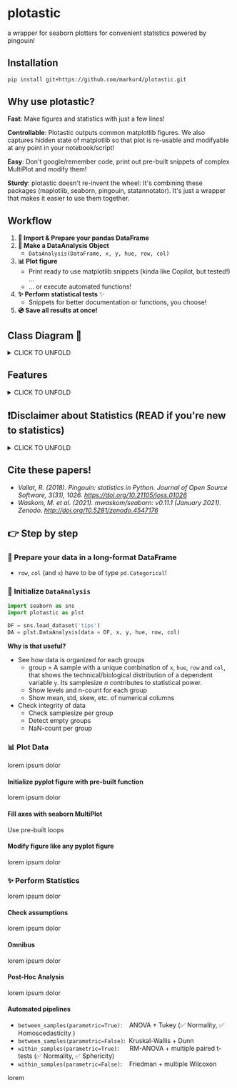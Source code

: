 # plotastic

a wrapper for seaborn plotters for convenient statistics powered by pingouin!

## Installation

``` bash
pip install git+https://github.com/markur4/plotastic.git
```

## Why use plotastic?

**Fast**: Make figures and statistics with just a few lines!

**Controllable**: Plotastic outputs common matplotlib figures. We also captures hidden state of matplotlib so that plot is re-usable and modifyable at any point in your notebook/script!

**Easy**: Don't google/remember code, print out pre-built snippets of complex MultiPlot and modify them!

**Sturdy**: plotastic doesn't re-invent the wheel: It's combining these packages (maplotlib, seaborn, pingouin, statannotator). It's just a wrapper that makes it easier to use them together.

## Workflow

1. **🧮 Import & Prepare your pandas DataFrame**
2. **🔀 Make a DataAnalysis Object**
   - `DataAnalysis(DataFrame, x, y, hue, row, col)`
3. **📊 Plot figure**
   - Print ready to use matplotlib snippets (kinda like Copilot, but tested!) ... 
   - ... or execute automated functions!
4. **✨ Perform statistical tests** ✨
   - Snippets for better documentation or functions, you choose!
5. **💿 Save all results at once!**

## Class Diagram 🌳

<details>
<summary>CLICK TO UNFOLD</summary>

### Not everything is implemented. But this is where we're headed. See Features to see what's possible snd what not

```mermaid
classDiagram
   
   class WorkingDirectory{
      <<service>>
      SCRIPT_NAME
      SCRIPT_PATH
      SCRIPT_EXTENSION
      SCRIPT_FILEPATH
      cwd
      current_time: str = filer.IMPORTTIME
      _current_day(property): -> str
      _is_notebook(): -> bool
      set_cwd(path: str)
   }

   class Filer{
      <<service>>
      title: str ="untitled"
      ...
      _path_subfolder(property)
      _path_subsubfolder(property)
      _parent(property)
      _path_file(property)
      add_to_title(to_end:str, to_start:str): -> str
      ....()
   }

   WorkingDirectory <|-- Filer
   Filer *-- DataAnalysis



   %% ANALYSIS #......................................................................................

   class pd_DataFrame{
      ...
      ....()
   }

   class Dims {
      x: str 
      y: str
      hue: str =None
      row: str =None
      col: str =None
      _by(parameter): [row, col]
      set(**kwargs, inplace: bool =False)
      switch(*keys, **kwargs inplace: bool =False)
   }

   class Analysis {
      data: pd.DataFrame
      dims: Dims

      subject: str =None 
      is_transformed: bool =False
      ...
      title.setter()
      _NaNs(property) 
      _empty_groups(property)
      _factors_all(property) [x,y,hue,row,col]
      _factors_xhue(property) [x,hue]
      _factors_rowcol(property) [row,col]
      _vartypes(property) = dict(f1:'categorical', f2:'continuous', ...)
      _levels(property) = dict(f1:[l1, l2, ...], f2:[...], ...)
      _hierarchy(property) = dict(ROW:[l1, l2, ...], COL:[...], HUE:[...], X:[...])
      transform() -> Analysis
      describe_data() -> pd.DataFrame
      ....()
   }
   click Analysis href "https://github.com/markur4/plotastic/blob/main/plotastic/analysis.py" "analysis.py"
  
   pd_DataFrame *-- Analysis
   Dims *-- Analysis



   Analysis <|-- PlotTool
   %%Analysis <|-- Assumptions
   %%Analysis <|-- Omnibus
   %%Analysis <|-- PostHoc
   Analysis <|-- Assumptions


   %% STATISTICS #......................................................................................


   class Assumptions{
      normal(property):bool ="unknown"
      homoscedastic(property):bool ="unknown"
      spherical(property):bool ="unknown"
      parametric(property):bool =None
      ...
      test_normality()
      snip_normality()
      test_sphericity()
      snip_sphericity()
      test_homoscedasticity()
      snip_homoscedasticity()
      test_all_assumptions()
      ....()
   }

   class Omnibus{
      ...
      significant_factors(property): dict
      ANOVA()
      RM_ANOVA()
      kruskal()
   }
   class PostHoc{
      ...
      significant_pairs(property): pd.DataFrame
      tukey()
      dunn()
      multiple_paired_ttests()
      multiple_wilcoxon()
   }

   Assumptions  <|-- PostHoc
   Assumptions  <|-- Omnibus



   %% PLOTTING #......................................................................................

   class PlotTool{
      fig
      axes
      ...
      init_fig() -> (fig, axes)
      fill_axes(fig, axes, kind="bar") -> (fig, axes)
      plot(kind="strip") -> (fig, axes)

      load_fig() -> (fig, axes)
      show_fig() -> None

      axes_flat(property) -> axes

      edit_titles(titles:dict) -> None
      snip_titles() 
      edit_labels(labels:dict) -> None
      snip_labels()
      edit_ticks(ticks:dict) -> None
      snip_ticks()
      ....()
   }
   class MultiPlot{
      ...
      plot_box_with_dots(dotkind:str["swarm", "strip"])
      snip_box_with_dots()
      plot_mean_with_dots(meankind:str["bar", "point"], dotkind:str["swarm", "strip"])
      snip_mean_with_dots()
      plot_paired_dots()
      snip_paired_dots()
      plot_scatter_with_line()
      snip_scatter_with_line()
      ....()
   }

   PlotTool <|-- MultiPlot


   %% DATAANALYSIS #......................................................................................

   class DataAnalysis{

      <<Interface>>
      %% FIGURES DON'T NEED TITLES, WE EDIT THEM AFTERWARDS
      title = "untitled" 
      filer: Filer 
      results: dict =None && DataFrames of statistics
      ...
      _axes_dict(property): dict(str plt.MultiPlot)
      annot_stars(axes) -> (fig, axes)
      show_plot()
      save_all()
      ....()
   }
   click DataAnalysis href "https://github.com/markur4/plotastic/blob/main/plotastic/dataanalysis.py" "dataanalysis.py"

   MultiPlot <|-- DataAnalysis
   Omnibus <|-- DataAnalysis
   PostHoc <|-- DataAnalysis




```

</details>


## Features

<details>
<summary>CLICK TO UNFOLD</summary>

### Implemented

- **Plotting:**
  - still refactoring!


### Planned

- **Plotting:**
  - All possible seaborn plote
  - QQ-MultiPlot
- **Assumption testing:**
  - Normality (Shapiro-Wilk)
  - Sphericity (Levene)
- **Omnibus tests:**
  - lorem
  - lorem
- **Post-hoc tests:**
  - lorem
  - lorem


### Maybe..?

- Interactive MultiPlot (where you click stuff and adjust scale etc.)

### Not planned

- Support for seaborn FacetGrid
  - Plotastic uses matplotlib figures and fills its axes with seaborn plot functions. In my opinion, that's the best solution that offers the best adaptibility of every plot detail while bieng easy to maintain
- Support for seaborn objects (same as Facetgrid)

### Not possible

- NOTHING

</details>

## ❗️Disclaimer about Statistics (READ if you're new to statistics)

<details>

<summary>CLICK TO UNFOLD</summary>



The author is not a dedicated statistician. He derives his knowledge from ...

- ... *Intuitive Biostatistics - Fourth Edition (2017) Harvey MotulskyOxford University Press*
- ... talking to other scientists struggling with statistics

**✅ plotastic can help you with...**

- ... choosing correct statistical tests
- ... a playground to experiment with plotting and statsistics which can turn into ...
- ... publication grade figures
- ... publication grade statistical analysis **IF** you really know what you're doing OR you have back-checked your results by a professional statistician
- ... quickly test data transformations (log)

**🛑 plotastic can NOT ...**

- ... test for multicolinearity (Absence of multicolinearity is required by ANOVA!)
- ... teach you statistics, you need some basic knowledge
- ... replace a professional statistician

### Be **critical** and **responsible** with your statistical analysis!



- **Expect Errors:** Don't trust automated systems like this one!
- **Document your work in *ridiculous detail***:
  - ... how technical and biological replicates contributed to your data
  - ... if/how you removed outliers
  - ... if you did or did not apply correction methods (multiple comparisons, Greenhouse Geyser, etc.) and what your rationale is (exploratory vs. confirmatory study?, validation through other methods to reduce Type II error?)
  - Include the applied tests, the number of technical replicates (per datapoint) and the number of biological/independent in each figure legend replicates (per group)>
- **Check results with professionnals:**
  - *"Here is my data, here is my question, here is my analysis, here is my interpretation. What do you think?"*

</details>

## Cite these papers!

- *Vallat, R. (2018). Pingouin: statistics in Python. Journal of Open Source Software, 3(31), 1026. <https://doi.org/10.21105/joss.01026>*
- *Waskom, M. et al. (2021). mwaskom/seaborn: v0.11.1 (January 2021). Zenodo. <http://doi.org/10.5281/zenodo.4547176>*

## 👉 Step by step

### 🧮 Prepare your data in a long-format DataFrame

- `row`, `col` (and `x`) have to be of type `pd.Categorical`!

### 🔀 Initialize `DataAnalysis`

``` python
import seaborn as sns
import plotastic as plst

DF = sns.load_dataset('tips')
DA = plst.DataAnalysis(data = DF, x, y, hue, row, col)
```

**Why is that useful?**

- See how data is organized for each groups
  - group = A sample with a unique combination of `x`, `hue`, `row` and `col`, that shows the technical/biological distribution of a dependent variable `y`. Its samplesize *n* contributes to statistical power.
  - Show levels and n-count for each group
  - Show mean, std, skew, etc. of numerical columns
- Check integrity of data
  - Check samplesize per group
  - Detect empty groups
  - NaN-count per group

### 📊 Plot Data

lorem ipsum dolor

#### Initialize pyplot figure with pre-built function

lorem ipsum dolor

#### Fill axes with seaborn MultiPlot

Use pre-built loops

#### Modify figure like any pyplot figure

lorem ipsum dolor

### ✨ Perform Statistics

lorem ipsum dolor

#### Check assumptions

lorem ipsum dolor

#### Omnibus

lorem ipsum dolor

#### Post-Hoc Analysis

lorem ipsum dolor

#### Automated pipelines

- `between_samples(parametric=True)`:    ANOVA + Tukey (✅ Normality, ✅ Homoscedasticity )
- `between_samples(parametric=False)`:  Kruskal-Wallis + Dunn
- `within_samples(parametric=True)`:      RM-ANOVA + multiple paired t-tests (✅ Normality, ✅ Sphericity)
- `within_samples(parametric=False)`:    Friedman + multiple Wilcoxon

lorem


